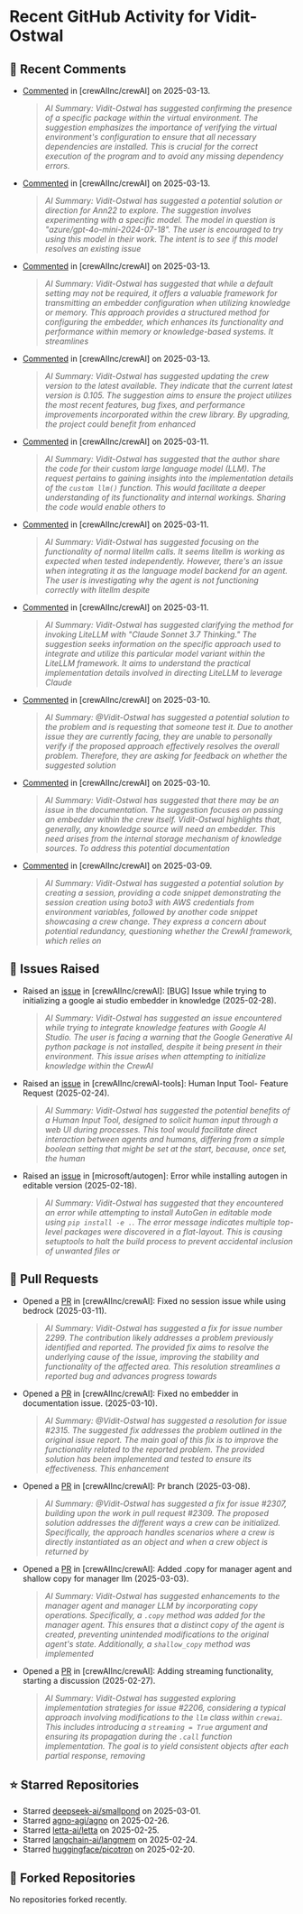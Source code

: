 # Recent GitHub Activity for Vidit-Ostwal

## 💬 Recent Comments
- [Commented](https://github.com/crewAIInc/crewAI/issues/2361#issuecomment-2721608961) in [crewAIInc/crewAI] on 2025-03-13.
  > *AI Summary: Vidit-Ostwal has suggested confirming the presence of a specific package within the virtual environment. The suggestion emphasizes the importance of verifying the virtual environment's configuration to ensure that all necessary dependencies are installed. This is crucial for the correct execution of the program and to avoid any missing dependency errors.*
- [Commented](https://github.com/crewAIInc/crewAI/issues/2358#issuecomment-2720931279) in [crewAIInc/crewAI] on 2025-03-13.
  > *AI Summary: Vidit-Ostwal has suggested a potential solution or direction for Ann22 to explore. The suggestion involves experimenting with a specific model. The model in question is "azure/gpt-4o-mini-2024-07-18". The user is encouraged to try using this model in their work. The intent is to see if this model resolves an existing issue*
- [Commented](https://github.com/crewAIInc/crewAI/pull/2317#issuecomment-2720071374) in [crewAIInc/crewAI] on 2025-03-13.
  > *AI Summary: Vidit-Ostwal has suggested that while a default setting may not be required, it offers a valuable framework for transmitting an embedder configuration when utilizing knowledge or memory. This approach provides a structured method for configuring the embedder, which enhances its functionality and performance within memory or knowledge-based systems. It streamlines*
- [Commented](https://github.com/crewAIInc/crewAI/issues/2353#issuecomment-2719728243) in [crewAIInc/crewAI] on 2025-03-13.
  > *AI Summary: Vidit-Ostwal has suggested updating the crew version to the latest available. They indicate that the current latest version is 0.105. The suggestion aims to ensure the project utilizes the most recent features, bug fixes, and performance improvements incorporated within the crew library. By upgrading, the project could benefit from enhanced*
- [Commented](https://github.com/crewAIInc/crewAI/issues/2333#issuecomment-2713871910) in [crewAIInc/crewAI] on 2025-03-11.
  > *AI Summary: Vidit-Ostwal has suggested that the author share the code for their custom large language model (LLM). The request pertains to gaining insights into the implementation details of the `custom llm()` function. This would facilitate a deeper understanding of its functionality and internal workings. Sharing the code would enable others to*
- [Commented](https://github.com/crewAIInc/crewAI/issues/2323#issuecomment-2712558515) in [crewAIInc/crewAI] on 2025-03-11.
  > *AI Summary: Vidit-Ostwal has suggested focusing on the functionality of normal litellm calls. It seems litellm is working as expected when tested independently. However, there's an issue when integrating it as the language model backend for an agent. The user is investigating why the agent is not functioning correctly with litellm despite*
- [Commented](https://github.com/crewAIInc/crewAI/issues/2323#issuecomment-2712545138) in [crewAIInc/crewAI] on 2025-03-11.
  > *AI Summary: Vidit-Ostwal has suggested clarifying the method for invoking LiteLLM with "Claude Sonnet 3.7 Thinking." The suggestion seeks information on the specific approach used to integrate and utilize this particular model variant within the LiteLLM framework. It aims to understand the practical implementation details involved in directing LiteLLM to leverage Claude*
- [Commented](https://github.com/crewAIInc/crewAI/issues/2315#issuecomment-2711305609) in [crewAIInc/crewAI] on 2025-03-10.
  > *AI Summary: @Vidit-Ostwal has suggested a potential solution to the problem and is requesting that someone test it. Due to another issue they are currently facing, they are unable to personally verify if the proposed approach effectively resolves the overall problem. Therefore, they are asking for feedback on whether the suggested solution*
- [Commented](https://github.com/crewAIInc/crewAI/issues/2315#issuecomment-2711290893) in [crewAIInc/crewAI] on 2025-03-10.
  > *AI Summary: Vidit-Ostwal has suggested that there may be an issue in the documentation. The suggestion focuses on passing an embedder within the crew itself. Vidit-Ostwal highlights that, generally, any knowledge source will need an embedder. This need arises from the internal storage mechanism of knowledge sources. To address this potential documentation*
- [Commented](https://github.com/crewAIInc/crewAI/issues/2299#issuecomment-2708734819) in [crewAIInc/crewAI] on 2025-03-09.
  > *AI Summary: Vidit-Ostwal has suggested a potential solution by creating a session, providing a code snippet demonstrating the session creation using boto3 with AWS credentials from environment variables, followed by another code snippet showcasing a crew change. They express a concern about potential redundancy, questioning whether the CrewAI framework, which relies on*

## 🐛 Issues Raised
- Raised an [issue](https://github.com/crewAIInc/crewAI/issues/2255) in [crewAIInc/crewAI]: [BUG] Issue while trying to initializing a google ai studio embedder in knowledge (2025-02-28).
  > *AI Summary: Vidit-Ostwal has suggested an issue encountered while trying to integrate knowledge features with Google AI Studio. The user is facing a warning that the Google Generative AI python package is not installed, despite it being present in their environment. This issue arises when attempting to initialize knowledge within the CrewAI*
- Raised an [issue](https://github.com/crewAIInc/crewAI-tools/issues/223) in [crewAIInc/crewAI-tools]: Human Input Tool- Feature Request (2025-02-24).
  > *AI Summary: Vidit-Ostwal has suggested the potential benefits of a Human Input Tool, designed to solicit human input through a web UI during processes. This tool would facilitate direct interaction between agents and humans, differing from a simple boolean setting that might be set at the start, because, once set, the human*
- Raised an [issue](https://github.com/microsoft/autogen/issues/5591) in [microsoft/autogen]: Error while installing autogen in editable version (2025-02-18).
  > *AI Summary: Vidit-Ostwal has suggested that they encountered an error while attempting to install AutoGen in editable mode using `pip install -e .`. The error message indicates multiple top-level packages were discovered in a flat-layout. This is causing setuptools to halt the build process to prevent accidental inclusion of unwanted files or*

## 🚀 Pull Requests
- Opened a [PR](https://github.com/crewAIInc/crewAI/pull/2337) in [crewAIInc/crewAI]: Fixed no session issue while using bedrock (2025-03-11).
  > *AI Summary: Vidit-Ostwal has suggested a fix for issue number 2299. The contribution likely addresses a problem previously identified and reported. The provided fix aims to resolve the underlying cause of the issue, improving the stability and functionality of the affected area. This resolution streamlines a reported bug and advances progress towards*
- Opened a [PR](https://github.com/crewAIInc/crewAI/pull/2317) in [crewAIInc/crewAI]: Fixed no embedder in documentation issue. (2025-03-10).
  > *AI Summary: @Vidit-Ostwal has suggested a resolution for issue #2315. The suggested fix addresses the problem outlined in the original issue report. The main goal of this fix is to improve the functionality related to the reported problem. The provided solution has been implemented and tested to ensure its effectiveness. This enhancement*
- Opened a [PR](https://github.com/crewAIInc/crewAI/pull/2312) in [crewAIInc/crewAI]: Pr branch (2025-03-08).
  > *AI Summary: @Vidit-Ostwal has suggested a fix for issue #2307, building upon the work in pull request #2309. The proposed solution addresses the different ways a crew can be initialized. Specifically, the approach handles scenarios where a crew is directly instantiated as an object and when a crew object is returned by*
- Opened a [PR](https://github.com/crewAIInc/crewAI/pull/2265) in [crewAIInc/crewAI]: Added .copy for manager agent and shallow copy for manager llm (2025-03-03).
  > *AI Summary: Vidit-Ostwal has suggested enhancements to the manager agent and manager LLM by incorporating copy operations. Specifically, a `.copy` method was added for the manager agent. This ensures that a distinct copy of the agent is created, preventing unintended modifications to the original agent's state. Additionally, a `shallow_copy` method was implemented*
- Opened a [PR](https://github.com/crewAIInc/crewAI/pull/2247) in [crewAIInc/crewAI]: Adding streaming functionality, starting a discussion (2025-02-27).
  > *AI Summary: Vidit-Ostwal has suggested exploring implementation strategies for issue #2206, considering a typical approach involving modifications to the `llm` class within `crewai`. This includes introducing a `streaming = True` argument and ensuring its propagation during the `.call` function implementation. The goal is to yield consistent objects after each partial response, removing*

## ⭐ Starred Repositories
- Starred [deepseek-ai/smallpond](https://github.com/deepseek-ai/smallpond) on 2025-03-01.
- Starred [agno-agi/agno](https://github.com/agno-agi/agno) on 2025-02-26.
- Starred [letta-ai/letta](https://github.com/letta-ai/letta) on 2025-02-25.
- Starred [langchain-ai/langmem](https://github.com/langchain-ai/langmem) on 2025-02-24.
- Starred [huggingface/picotron](https://github.com/huggingface/picotron) on 2025-02-20.

## 🍴 Forked Repositories
No repositories forked recently.
